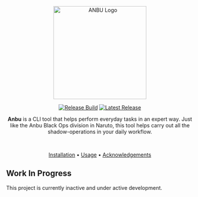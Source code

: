 <div align="center">
  <img src=".github/assets/logo.png" alt="ANBU Logo" width="250"/>

  <a href="https://github.com/tanq16/anbu/actions/workflows/release.yml"><img src="https://github.com/tanq16/anbu/actions/workflows/release.yml/badge.svg" alt="Release Build"></a>&nbsp;<a href="https://github.com/tanq16/anbu/releases/latest"><img src="https://img.shields.io/github/v/release/tanq16/anbu" alt="Latest Release"></a><br>

  <p><b>Anbu</b> is a CLI tool that helps perform everyday tasks in an expert way. Just like the Anbu Black Ops division in Naruto, this tool helps carry out all the shadow-operations in your daily workflow.</p><br>
  
  <a href="#installation">Installation</a> &bull; <a href="#usage">Usage</a> &bull; <a href="#acknowledgements">Acknowledgements</a><br>
</div>

## Work In Progress

This project is currently inactive and under active development.
